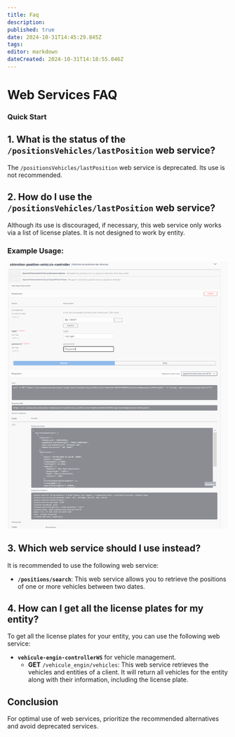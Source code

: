 ```yaml
---
title: Faq
description: 
published: true
date: 2024-10-31T14:45:29.845Z
tags: 
editor: markdown
dateCreated: 2024-10-31T14:18:55.046Z
---
```


# Web Services FAQ

### Quick Start

## 1. What is the status of the `/positionsVehicles/lastPosition` web service?
The `/positionsVehicles/lastPosition` web service is deprecated. Its use is not recommended.

## 2. How do I use the `/positionsVehicles/lastPosition` web service?
Although its use is discouraged, if necessary, this web service only works via a list of license plates. It is not designed to work by entity.

### Example Usage:
![last_position.png](/last_position.png)

## 3. Which web service should I use instead?
It is recommended to use the following web service:
- **`/positions/search`**: This web service allows you to retrieve the positions of one or more vehicles between two dates.

## 4. How can I get all the license plates for my entity?
To get all the license plates for your entity, you can use the following web service:
- **`vehicule-engin-controllerWS`** for vehicle management.
  - **GET** `/vehicule_engin/vehicles`: This web service retrieves the vehicles and entities of a client. It will return all vehicles for the entity along with their information, including the license plate.

## Conclusion
For optimal use of web services, prioritize the recommended alternatives and avoid deprecated services.
